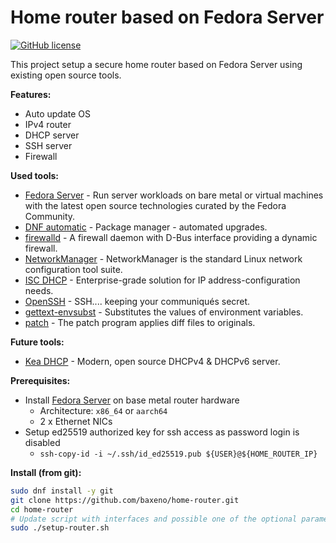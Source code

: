 # Home router based on Fedora Server

[![GitHub license](https://img.shields.io/github/license/baxeno/home-router)](https://github.com/baxeno/home-router/blob/main/LICENSE)

This project setup a secure home router based on Fedora Server using existing open source tools.

**Features:**

- Auto update OS
- IPv4 router
- DHCP server
- SSH server
- Firewall

**Used tools:**

- [Fedora Server](https://fedoraproject.org/server/) - Run server workloads on bare metal or virtual machines with the latest open source technologies curated by the Fedora Community.
- [DNF automatic](https://github.com/rpm-software-management/dnf) - Package manager - automated upgrades.
- [firewalld](https://firewalld.org/) - A firewall daemon with D-Bus interface providing a dynamic firewall.
- [NetworkManager](https://networkmanager.dev/) - NetworkManager is the standard Linux network configuration tool suite.
- [ISC DHCP](https://www.isc.org/dhcp/) - Enterprise-grade solution for IP address-configuration needs.
- [OpenSSH](https://www.openssh.com/) - SSH.... keeping your communiqués secret.
- [gettext-envsubst](https://www.gnu.org/software/gettext/) - Substitutes the values of environment variables.
- [patch](https://savannah.gnu.org/projects/patch/) - The patch program applies diff files to originals.

**Future tools:**

- [Kea DHCP](https://www.isc.org/kea/) - Modern, open source DHCPv4 & DHCPv6 server.

**Prerequisites:**

- Install [Fedora Server](https://fedoraproject.org/server/) on base metal router hardware
  - Architecture: `x86_64` or `aarch64`
  - 2 x Ethernet NICs
- Setup ed25519 authorized key for ssh access as password login is disabled
  - `ssh-copy-id -i ~/.ssh/id_ed25519.pub ${USER}@${HOME_ROUTER_IP}`

**Install (from git):**

```bash
sudo dnf install -y git
git clone https://github.com/baxeno/home-router.git
cd home-router
# Update script with interfaces and possible one of the optional parameters
sudo ./setup-router.sh
```
